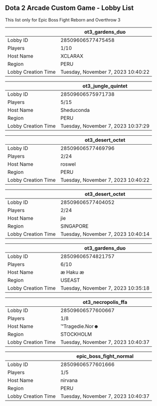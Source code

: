 ## Dota 2 Arcade Custom Game - Lobby List

This list only for Epic Boss Fight Reborn and Overthrow 3

|  | ot3_gardens_duo |
| ------ | ------ |
| Lobby ID | 28509606577475458 |
| Players | 1/10 |
| Host Name | XCLARAX |
| Region | PERU |
| Lobby Creation Time | Tuesday, November 7, 2023 10:40:22 |


|  | ot3_jungle_quintet |
| ------ | ------ |
| Lobby ID | 28509606575971738 |
| Players | 5/15 |
| Host Name | Sheduconda |
| Region | PERU |
| Lobby Creation Time | Tuesday, November 7, 2023 10:37:29 |


|  | ot3_desert_octet |
| ------ | ------ |
| Lobby ID | 28509606577469796 |
| Players | 2/24 |
| Host Name | roswel |
| Region | PERU |
| Lobby Creation Time | Tuesday, November 7, 2023 10:40:22 |


|  | ot3_desert_octet |
| ------ | ------ |
| Lobby ID | 28509606577404052 |
| Players | 2/24 |
| Host Name | jie |
| Region | SINGAPORE |
| Lobby Creation Time | Tuesday, November 7, 2023 10:40:14 |


|  | ot3_gardens_duo |
| ------ | ------ |
| Lobby ID | 28509606574821757 |
| Players | 6/10 |
| Host Name | æ Haku æ |
| Region | USEAST |
| Lobby Creation Time | Tuesday, November 7, 2023 10:35:18 |


|  | ot3_necropolis_ffa |
| ------ | ------ |
| Lobby ID | 28509606577600667 |
| Players | 1/8 |
| Host Name | ™Tragedie.Nor☻ |
| Region | STOCKHOLM |
| Lobby Creation Time | Tuesday, November 7, 2023 10:40:37 |


|  | epic_boss_fight_normal |
| ------ | ------ |
| Lobby ID | 28509606577601666 |
| Players | 1/5 |
| Host Name | nirvana |
| Region | PERU |
| Lobby Creation Time | Tuesday, November 7, 2023 10:40:37 |


